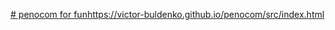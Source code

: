 [# penocom
for fun](https://victor-buldenko.github.io/penocom/)https://victor-buldenko.github.io/penocom/src/index.html
